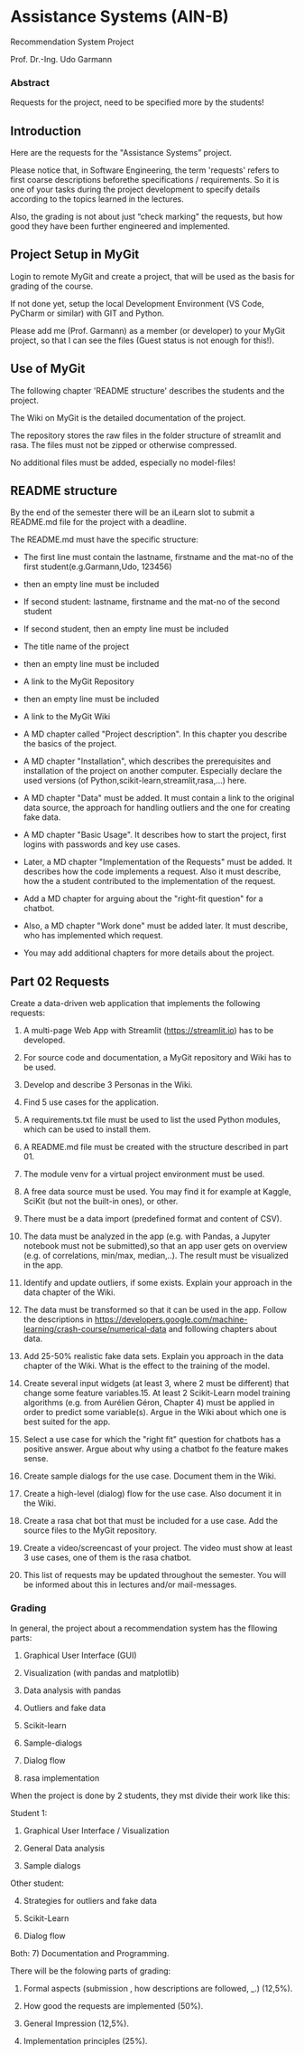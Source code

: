 # Assistance Systems (AIN-B)

Recommendation System Project

Prof. Dr.-Ing. Udo Garmann

### Abstract

Requests for the project, need to be specified more by the students!

## Introduction

Here are the requests for the "Assistance Systems” project.

Please notice that, in Software Engineering, the term 'requests' refers to first coarse descriptions beforethe specifications / requirements. So it is one of your tasks during the project development to specify details according to the topics learned in the lectures.

Also, the grading is not about just “check marking" the requests, but how good they have been further engineered and implemented.

## Project Setup in MyGit

Login to remote MyGit and create a project, that will be used as the basis for grading of the course.

If not done yet, setup the local Development Environment (VS Code, PyCharm or similar) with GIT and Python.

Please add me (Prof. Garmann) as a member (or developer) to your MyGit project, so that I can see the files (Guest status is not enough for this!).

## Use of MyGit

The following chapter 'README structure' describes the students and the project.

The Wiki on MyGit is the detailed documentation of the project.

The repository stores the raw files in the folder structure of streamlit and rasa. The files must not be zipped or otherwise compressed.

No additional files must be added, especially no model-files!

## README structure

By the end of the semester there will be an iLearn slot to submit a README.md file for the project with a deadline.

The README.md must have the specific structure:

- The first line must contain the lastname, firstname and the mat-no of the first student(e.g.Garmann,Udo, 123456)

- then an empty line must be included

- If second student: lastname, firstname and the mat-no of the second student

- If second student, then an empty line must be included

- The title name of the project

- then an empty line must be included

- A link to the MyGit Repository

- then an empty line must be included

- A link to the MyGit Wiki

- A MD chapter called "Project description". In this chapter you describe the basics of the project.

- A MD chapter "Installation", which describes the prerequisites and installation of the project on another computer. Especially declare the used versions (of Python,scikit-learn,streamlit,rasa,...) here.

- A MD chapter "Data" must be added. It must contain a link to the original data source, the approach for handling outliers and the one for creating fake data.

- A MD chapter "Basic Usage". It describes how to start the project, first logins with passwords and key use cases.

- Later, a MD chapter "Implementation of the Requests" must be added. It describes how the code implements a request. Also it must describe, how the a student contributed to the implementation of the request.

- Add a MD chapter for arguing about the "right-fit question" for a chatbot.

- Also, a MD chapter "Work done" must be added later. It must describe, who has implemented which request.

- You may add additional chapters for more details about the project.

## Part 02 Requests

Create a data-driven web application that implements the following requests:

1. A multi-page Web App with Streamlit (https://streamlit.io) has to be developed.

2. For source code and documentation, a MyGit repository and Wiki has to be used.

3. Develop and describe 3 Personas in the Wiki.

4. Find 5 use cases for the application.

5. A requirements.txt file must be used to list the used Python modules, which can be used to install them.

6. A README.md file must be created with the structure described in part 01.

7. The module venv for a virtual project environment must be used.

8. A free data source must be used. You may find it for example at Kaggle, SciKit (but not the built-in ones), or other.

9. There must be a data import (predefined format and content of CSV).

10. The data must be analyzed in the app (e.g. with Pandas, a Jupyter notebook must not be submitted),so that an app user gets on overview (e.g. of correlations, min/max, median,..). The result must be visualized in the app.

11. Identify and update outliers, if some exists. Explain your approach in the data chapter of the Wiki.

12. The data must be transformed so that it can be used in the app. Follow the descriptions in https://developers.google.com/machine-learning/crash-course/numerical-data and following chapters about data.

13. Add 25-50% realistic fake data sets. Explain you approach in the data chapter of the Wiki. What is the effect to the training of the model.

14. Create several input widgets (at least 3, where 2 must be different) that change some feature variables.15. At least 2 Scikit-Learn model training algorithms (e.g. from Aurélien Géron, Chapter 4) must be applied in order to predict some variable(s). Argue in the Wiki about which one is best suited for the app.

16. Select a use case for which the "right fit" question for chatbots has a positive answer. Argue about why using a chatbot fo the feature makes sense.

17. Create sample dialogs for the use case. Document them in the Wiki.

18. Create a high-level (dialog) flow for the use case. Also document it in the Wiki.

19. Create a rasa chat bot that must be included for a use case. Add the source files to the MyGit repository.

20. Create a video/screencast of your project. The video must show at least 3 use cases, one of them is the rasa chatbot.

21. This list of requests may be updated throughout the semester. You will be informed about this in lectures and/or mail-messages.

### Grading

In general, the project about a recommendation system has the fllowing parts:

1) Graphical User Interface (GUI)

2) Visualization (with pandas and matplotlib)

3) Data analysis with pandas

4) Outliers and fake data

5) Scikit-learn

6) Sample-dialogs

7) Dialog flow

8) rasa implementation

When the project is done by 2 students, they mst divide their work like this:

Student 1:

1) Graphical User Interface / Visualization

2) General Data analysis

3) Sample dialogs

Other student:

4) Strategies for outliers and fake data

5) Scikit-Learn

6) Dialog flow

Both: 7) Documentation and Programming.

There will be the folowing parts of grading:

1) Formal aspects (submission , how descriptions are followed, _.) (12,5%).

2) How good the requests are implemented (50%).

3) General Impression (12,5%).

4) Implementation principles (25%).



